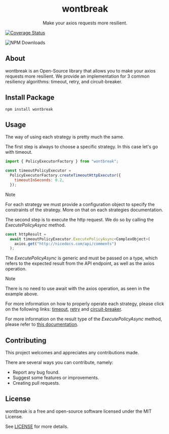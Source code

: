 <h1 align="center">
  wontbreak
</h1>
<p align="center">
  Make your axios requests more resilient.
</p>

[![Coverage Status](https://coveralls.io/repos/github/Nebula-Software-Systems/wontbreak/badge.svg?branch=main)](https://coveralls.io/github/Nebula-Software-Systems/wontbreak?branch=main)

![NPM Downloads](https://img.shields.io/npm/d18m/wontbreak)

## About

wontbreak is an Open-Source library that allows you to make your axios requests more resilient.
We provide an implementation for 3 common resiliency algorithms: timeout, retry, and circuit-breaker.

## Install Package
```shell
npm install wontbreak
```

## Usage

The way of using each strategy is pretty much the same.

The first step is always to choose a specific strategy. In this case let's go with timeout.

```js
import { PolicyExecutorFactory } from "wontbreak";

const timeoutPolicyExecutor =
  PolicyExecutorFactory.createTimeoutHttpExecutor({
    timeoutInSeconds: 0.2,
  });
```

> [!NOTE]
> For each strategy we must provide a configuration object to specify the constraints of the strategy. More on that on each strategies documentation.


The second step is to execute the http request. We do so by calling the _ExecutePolicyAsync_ method.

```js
const httpResult =
  await timeoutPolicyExecutor.ExecutePolicyAsync<ComplexObject>(
    axios.get("http://nicedocs.com/api/comments")
  );
```

The _ExecutePolicyAsync_ is generic and must be passed on a type, which refers to the expected result from the API endpoint, as well as the axios operation.

> [!NOTE]
> There is no need to use await with the axios operation, as seen in the example above.

For more information on how to properly operate each strategy, please click on the following links: [timeout](docs/strategies/timeout/timeout.md), [retry](docs/strategies/retry/retry.md) and [circuit-breaker](docs/strategies/circuit-breaker/circuit-breaker.md).

For more information on the result type of the _ExecutePolicyAsync_ method, please refer to [this documentation](docs/result/result.md).


## Contributing

This project welcomes and appreciates any contributions made.

There are several ways you can contribute, namely:

- Report any bug found.
- Suggest some features or improvements.
- Creating pull requests.

## License

wontbreak is a free and open-source software licensed under the MIT License.

See [LICENSE](LICENSE) for more details.
